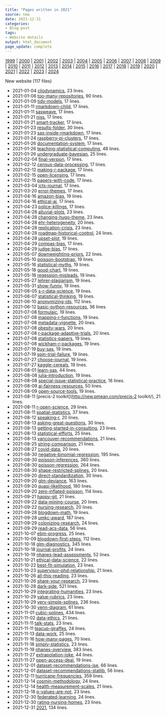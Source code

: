 ```yaml
---
title: "Pages written in 2021"
source: new
date: 2021-12-31
categories:
- Blog post
tags:
- Website details
output: html_document
page_update: complete
---
```

 
[1999](http://new.pmean.com/1999/) | [2000](http://new.pmean.com/2000/) | [2001](http://new.pmean.com/2001/) | [2002](http://new.pmean.com/2002/) | [2003](http://new.pmean.com/2003/) | [2004](http://new.pmean.com/2004/) | [2005](http://new.pmean.com/2005/) | [2006](http://new.pmean.com/2006/) | [2007](http://new.pmean.com/2007/) | [2008](http://new.pmean.com/2008/) | [2009](http://new.pmean.com/2009/) | [2010](http://new.pmean.com/2010/) | [2011](http://new.pmean.com/2011/) | [2012](http://new.pmean.com/2012/) | [2013](http://new.pmean.com/2013/) | [2014](http://new.pmean.com/2014/) | [2015](http://new.pmean.com/2015/) | [2016](http://new.pmean.com/2016/) | [2017](http://new.pmean.com/2017/) | [2018](http://new.pmean.com/2018/) | [2019](http://new.pmean.com/2019/) | [2020](http://new.pmean.com/2020/) | [2021](http://new.pmean.com/2021/) | [2022](http://new.pmean.com/2022/) | [2023](http://new.pmean.com/2023/) | [2024](http://new.pmean.com/2024/)
 
New website (117 files)
 
+ 2021-01-04 [cliodynamics](http://new.pmean.com/cliodynamics/),  23 lines.  
+ 2021-01-06 [too-many-repositories](http://new.pmean.com/too-many-repositories/),  90 lines.  
+ 2021-01-09 [tidy-models](http://new.pmean.com/tidy-models/),  17 lines.  
+ 2021-01-11 [rmarkdown-child](http://new.pmean.com/rmarkdown-child/),  17 lines.  
+ 2021-01-11 [sasweave](http://new.pmean.com/sasweave/),  17 lines.  
+ 2021-01-21 [niss](http://new.pmean.com/niss/),  17 lines.  
+ 2021-01-21 [smart-tracker](http://new.pmean.com/smart-tracker/),  17 lines.  
+ 2021-01-23 [results-folder](http://new.pmean.com/results-folder/),  30 lines.  
+ 2021-01-23 [sas-inside-rmarkdown](http://new.pmean.com/sas-inside-rmarkdown/),  17 lines.  
+ 2021-01-24 [raspberry-pi-clusters](http://new.pmean.com/raspberry-pi-clusters/),  17 lines.  
+ 2021-01-26 [documentation-system](http://new.pmean.com/documentation-system/),  17 lines.  
+ 2021-01-26 [teaching-statistical-computing](http://new.pmean.com/teaching-statistical-computing/),  48 lines.  
+ 2021-01-26 [undergraduate-bayesian](http://new.pmean.com/undergraduate-bayesian/),  25 lines.  
+ 2021-02-04 [final-version](http://new.pmean.com/final-version/),  17 lines.  
+ 2021-02-12 [census-data-processing](http://new.pmean.com/census-data-processing/),  17 lines.  
+ 2021-02-12 [making-r-package](http://new.pmean.com/making-r-package/),  17 lines.  
+ 2021-02-15 [open-licensing](http://new.pmean.com/open-licensing/),  17 lines.  
+ 2021-02-15 [papers-with-code](http://new.pmean.com/papers-with-code/),  17 lines.  
+ 2021-03-04 [jcts-journal](http://new.pmean.com/jcts-journal/),  17 lines.  
+ 2021-03-20 [error-themes](http://new.pmean.com/error-themes/),  17 lines.  
+ 2021-04-16 [amazon-bias](http://new.pmean.com/amazon-bias/),  19 lines.  
+ 2021-04-16 [ethical-ai](http://new.pmean.com/ethical-ai/),  17 lines.  
+ 2021-04-23 [police-killings](http://new.pmean.com/police-killings/),  17 lines.  
+ 2021-04-28 [alluvial-plots](http://new.pmean.com/alluvial-plots/),  23 lines.  
+ 2021-04-28 [changing-hugo-theme](http://new.pmean.com/changing-hugo-theme/),  23 lines.  
+ 2021-04-28 [ehr-heterogeneity](http://new.pmean.com/ehr-heterogeneity/),  20 lines.  
+ 2021-04-28 [replication-crisis](http://new.pmean.com/replication-crisis/),  23 lines.  
+ 2021-04-28 [roadmap-historical-control](http://new.pmean.com/roadmap-historical-control/),  24 lines.  
+ 2021-04-28 [upset-plot](http://new.pmean.com/upset-plot/),  19 lines.  
+ 2021-04-29 [compas-bias](http://new.pmean.com/compas-bias/),  17 lines.  
+ 2021-04-29 [judge-bias](http://new.pmean.com/judge-bias/),  17 lines.  
+ 2021-05-07 [downweighting-priors](http://new.pmean.com/downweighting-priors/),  22 lines.  
+ 2021-05-10 [poisson-bootstrap](http://new.pmean.com/poisson-bootstrap/),  19 lines.  
+ 2021-05-16 [statistical-myths](http://new.pmean.com/statistical-myths/),  19 lines.  
+ 2021-05-18 [good-chart](http://new.pmean.com/good-chart/),  19 lines.  
+ 2021-05-18 [regession-misleads](http://new.pmean.com/regession-misleads/),  19 lines.  
+ 2021-05-27 [lehrer-plagiarism](http://new.pmean.com/lehrer-plagiarism/),  19 lines.  
+ 2021-05-31 [show-funny](http://new.pmean.com/show-funny/),  19 lines.  
+ 2021-06-05 [s-r-data-science](http://new.pmean.com/s-r-data-science/),  19 lines.  
+ 2021-06-07 [statistical-thinking](http://new.pmean.com/statistical-thinking/),  19 lines.  
+ 2021-06-10 [anonymizing-ids](http://new.pmean.com/anonymizing-ids/),  112 lines.  
+ 2021-06-12 [basic-python-resources](http://new.pmean.com/basic-python-resources/),  36 lines.  
+ 2021-07-08 [formulaic](http://new.pmean.com/formulaic/),  19 lines.  
+ 2021-07-08 [mapping-r-functions](http://new.pmean.com/mapping-r-functions/),  19 lines.  
+ 2021-07-08 [metadata-vignette](http://new.pmean.com/metadata-vignette/),  20 lines.  
+ 2021-07-08 [obesity-wars](http://new.pmean.com/obesity-wars/),  20 lines.  
+ 2021-07-08 [r-package-adaptive-trials](http://new.pmean.com/r-package-adaptive-trials/),  20 lines.  
+ 2021-07-08 [statistics-papers](http://new.pmean.com/statistics-papers/),  19 lines.  
+ 2021-07-08 [wickham-r-packages](http://new.pmean.com/wickham-r-packages/),  19 lines.  
+ 2021-07-19 [buy-sas](http://new.pmean.com/buy-sas/),  19 lines.  
+ 2021-07-19 [spin-trial-failure](http://new.pmean.com/spin-trial-failure/),  19 lines.  
+ 2021-07-27 [choose-journal](http://new.pmean.com/choose-journal/),  19 lines.  
+ 2021-07-27 [kaggle-cereals](http://new.pmean.com/kaggle-cereals/),  19 lines.  
+ 2021-08-01 [learn-sas](http://new.pmean.com/learn-sas/),  44 lines.  
+ 2021-08-08 [julia-introduction](http://new.pmean.com/julia-introduction/),  19 lines.  
+ 2021-08-08 [special-issue-statistical-practice](http://new.pmean.com/special-issue-statistical-practice/),  16 lines.  
+ 2021-08-09 [ai-fairness-resources](http://new.pmean.com/ai-fairness-resources/),  50 lines.  
+ 2021-08-09 [open-source-tools](http://new.pmean.com/open-source-tools/),  19 lines.  
+ 2021-08-11 [precis-2 toolkit](http://new.pmean.com/precis-2 toolkit/),  21 lines.  
+ 2021-08-11 [r-open-science](http://new.pmean.com/r-open-science/),  29 lines.  
+ 2021-08-11 [spatial-statistics](http://new.pmean.com/spatial-statistics/),  37 lines.  
+ 2021-08-12 [speaking-r](http://new.pmean.com/speaking-r/),  20 lines.  
+ 2021-08-13 [asking-great-questions](http://new.pmean.com/asking-great-questions/),  30 lines.  
+ 2021-08-13 [getting-started-in-consulting](http://new.pmean.com/getting-started-in-consulting/),  23 lines.  
+ 2021-08-13 [statistical-efforts](http://new.pmean.com/statistical-efforts/),  25 lines.  
+ 2021-08-13 [vancouver-recommendations](http://new.pmean.com/vancouver-recommendations/),  21 lines.  
+ 2021-08-25 [string-comparison](http://new.pmean.com/string-comparison/),  21 lines.  
+ 2021-08-27 [covid-data](http://new.pmean.com/covid-data/),  20 lines.  
+ 2021-08-30 [negative-binomial-regression](http://new.pmean.com/negative-binomial-regression/),  195 lines.  
+ 2021-08-30 [poisson-inferences](http://new.pmean.com/poisson-inferences/),  360 lines.  
+ 2021-08-30 [poisson-regression](http://new.pmean.com/poisson-regression/),  264 lines.  
+ 2021-08-30 [shape-restricted-splines](http://new.pmean.com/shape-restricted-splines/),  20 lines.  
+ 2021-09-20 [direct-standardization](http://new.pmean.com/direct-standardization/),  30 lines.  
+ 2021-09-20 [glm-deviance](http://new.pmean.com/glm-deviance/),  163 lines.  
+ 2021-09-20 [quasi-likelihood](http://new.pmean.com/quasi-likelihood/),  180 lines.  
+ 2021-09-20 [zero-inflated-poisson](http://new.pmean.com/zero-inflated-poisson/),  114 lines.  
+ 2021-09-21 [happy-git](http://new.pmean.com/happy-git/),  21 lines.  
+ 2021-09-22 [data-mining-course](http://new.pmean.com/data-mining-course/),  20 lines.  
+ 2021-09-22 [nursing-research](http://new.pmean.com/nursing-research/),  20 lines.  
+ 2021-09-28 [blogdown-math](http://new.pmean.com/blogdown-math/),  19 lines.  
+ 2021-09-28 [umkc-award](http://new.pmean.com/umkc-award/),  187 lines.  
+ 2021-09-29 [colonizing-research](http://new.pmean.com/colonizing-research/),  24 lines.  
+ 2021-09-29 [read-acs-data](http://new.pmean.com/read-acs-data/),  56 lines.  
+ 2021-10-07 [ebm-progress](http://new.pmean.com/ebm-progress/),  25 lines.  
+ 2021-10-09 [blogdown-first-steps](http://new.pmean.com/blogdown-first-steps/),  112 lines.  
+ 2021-10-18 [glm-diagnostics](http://new.pmean.com/glm-diagnostics/),  345 lines.  
+ 2021-10-18 [journal-profits](http://new.pmean.com/journal-profits/),  24 lines.  
+ 2021-10-19 [nhanes-lead-assessments](http://new.pmean.com/nhanes-lead-assessments/),  52 lines.  
+ 2021-10-21 [ethical-data-science](http://new.pmean.com/ethical-data-science/),  22 lines.  
+ 2021-10-22 [best-fit-simulation](http://new.pmean.com/best-fit-simulation/),  23 lines.  
+ 2021-10-23 [supervisor-phd-relationship](http://new.pmean.com/supervisor-phd-relationship/),  21 lines.  
+ 2021-10-26 [all-this-reading](http://new.pmean.com/all-this-reading/),  23 lines.  
+ 2021-10-26 [share-your-research](http://new.pmean.com/share-your-research/),  23 lines.  
+ 2021-10-28 [dark-side](http://new.pmean.com/dark-side/),  521 lines.  
+ 2021-10-29 [integrating-humanities](http://new.pmean.com/integrating-humanities/),  23 lines.  
+ 2021-10-29 [value-rubrics](http://new.pmean.com/value-rubrics/),  23 lines.  
+ 2021-10-29 [very-simple-splines](http://new.pmean.com/very-simple-splines/),  236 lines.  
+ 2021-10-30 [venn-diagram](http://new.pmean.com/venn-diagram/),  61 lines.  
+ 2021-11-01 [cubic-splines](http://new.pmean.com/cubic-splines/),  434 lines.  
+ 2021-11-02 [data-ethics](http://new.pmean.com/data-ethics/),  21 lines.  
+ 2021-11-11 [talk-stats](http://new.pmean.com/talk-stats/),  23 lines.  
+ 2021-11-11 [teacup-giraffes](http://new.pmean.com/teacup-giraffes/),  24 lines.  
+ 2021-11-13 [data-work](http://new.pmean.com/data-work/),  25 lines.  
+ 2021-11-16 [how-many-pages](http://new.pmean.com/how-many-pages/),  70 lines.  
+ 2021-11-18 [simply-statistics](http://new.pmean.com/simply-statistics/),  23 lines.  
+ 2021-11-19 [nhanes-overview](http://new.pmean.com/nhanes-overview/),  383 lines.  
+ 2021-11-27 [extrapolation-joke](http://new.pmean.com/extrapolation-joke/),  44 lines.  
+ 2021-11-27 [open-access-deal](http://new.pmean.com/open-access-deal/),  19 lines.  
+ 2021-12-01 [dataset-recommendations-jse](http://new.pmean.com/dataset-recommendations-jse/),  66 lines.  
+ 2021-12-01 [dataset-recommendations-statlib](http://new.pmean.com/dataset-recommendations-statlib/),  56 lines.  
+ 2021-12-11 [hurricane-frequencies](http://new.pmean.com/hurricane-frequencies/),  359 lines.  
+ 2021-12-14 [cosmin-methodology](http://new.pmean.com/cosmin-methodology/),  24 lines.  
+ 2021-12-14 [health-measurement-scales](http://new.pmean.com/health-measurement-scales/),  21 lines.  
+ 2021-12-18 [p-values-are-not](http://new.pmean.com/p-values-are-not/),  23 lines.  
+ 2021-12-30 [federated-learning](http://new.pmean.com/federated-learning/),  24 lines.  
+ 2021-12-30 [rating-nursing-homes](http://new.pmean.com/rating-nursing-homes/),  23 lines.  
+ 2021-12-31 [2021](http://new.pmean.com/2021/),  134 lines.
 
